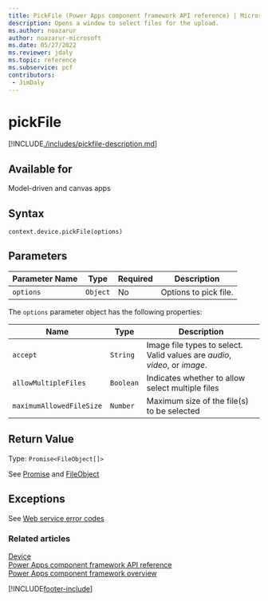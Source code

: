 ```yaml
---
title: PickFile (Power Apps component framework API reference) | Microsoft Docs
description: Opens a window to select files for the upload.
ms.author: noazarur
author: noazarur-microsoft
ms.date: 05/27/2022
ms.reviewer: jdaly
ms.topic: reference
ms.subservice: pcf
contributors:
 - JimDaly
---
```


# pickFile

[!INCLUDE[./includes/pickfile-description.md](./includes/pickfile-description.md)]

## Available for

Model-driven and canvas apps

## Syntax

`context.device.pickFile(options)`

## Parameters

| Parameter Name | Type     | Required | Description           |
| -------------- | -------- | -------- | --------------------- |
| `options`      | `Object` | No       | Options to pick file. |

The `options` parameter object has the following properties:

| Name                     | Type      | Description                                                                |
| ------------------------ | --------- | -------------------------------------------------------------------------- |
| `accept`                 | `String`  | Image file types to select. Valid values are _audio_, _video_, or _image_. |
| `allowMultipleFiles`     | `Boolean` | Indicates whether to allow select multiple files                           |
| `maximumAllowedFileSize` | `Number`  | Maximum size of the file(s) to be selected                                 |

## Return Value

Type: `Promise<FileObject[]>`

See [Promise](https://developer.mozilla.org/docs/Web/JavaScript/reference/Global_Objects/Promise) and [FileObject](../fileobject.md)

## Exceptions

See [Web service error codes](../../../data-platform/reference/web-service-error-codes.md)

### Related articles

[Device](../device.md)<br/>
[Power Apps component framework API reference](../../reference/index.md)<br/>
[Power Apps component framework overview](../../overview.md)

[!INCLUDE[footer-include](../../../../includes/footer-banner.md)]
